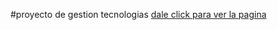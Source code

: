 #proyecto de gestion tecnologias
[dale click para ver la pagina](Gestion_Tecnologia_Nocturna_AVV/index.html)

